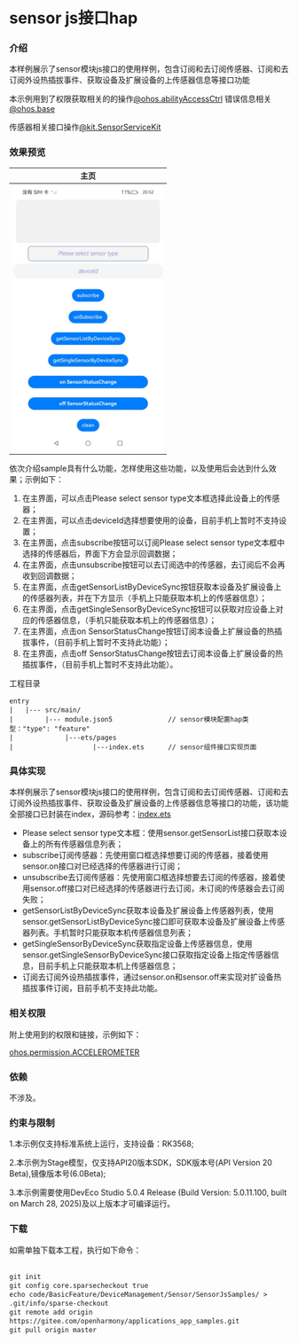 # sensor js接口hap

### 介绍

本样例展示了sensor模块js接口的使用样例，包含订阅和去订阅传感器、订阅和去订阅外设热插拔事件、获取设备及扩展设备的上传感器信息等接口功能



本示例用到了权限获取相关的的操作[@ohos.abilityAccessCtrl](https://gitee.com/openharmony/docs/blob/master/zh-cn/application-dev/reference/apis-ability-kit/js-apis-abilityAccessCtrl.md#abilityaccessctrlcreateatmanager)
错误信息相关[@ohos.base](https://gitee.com/openharmony/docs/blob/master/zh-cn/application-dev/reference/apis-basic-services-kit/js-apis-base.md)

传感器相关接口操作[@kit.SensorServiceKit](https://gitee.com/openharmony/docs/blob/master/zh-cn/application-dev/reference/apis-sensor-service-kit/js-apis-sensor.md)


### 效果预览
| 主页                                           |
|----------------------------------------------|
| <img src="./sensorSample.png" width="270" /> |

依次介绍sample具有什么功能，怎样使用这些功能，以及使用后会达到什么效果；示例如下：

1. 在主界面，可以点击Please select sensor type文本框选择此设备上的传感器；
2. 在主界面，可以点击deviceId选择想要使用的设备，目前手机上暂时不支持设置；
3. 在主界面，点击subscribe按钮可以订阅Please select sensor type文本框中选择的传感器后，界面下方会显示回调数据；
4. 在主界面，点击unsubscribe按钮可以去订阅选中的传感器，去订阅后不会再收到回调数据；
5. 在主界面，点击getSensorListByDeviceSync按钮获取本设备及扩展设备上的传感器列表，并在下方显示（手机上只能获取本机上的传感器信息）；
6. 在主界面，点击getSingleSensorByDeviceSync按钮可以获取对应设备上对应的传感器信息，（手机只能获取本机上的传感器信息）；
7. 在主界面，点击on SensorStatusChange按钮订阅本设备上扩展设备的热插拔事件，（目前手机上暂时不支持此功能）；
8. 在主界面，点击off SensorStatusChange按钮去订阅本设备上扩展设备的热插拔事件，（目前手机上暂时不支持此功能）。

   

工程目录

```
entry
|   |--- src/main/
|        |--- module.json5              // sensor模块配置hap类型："type": "feature"
|             |---ets/pages      
|                    |---index.ets      // sensor组件接口实现页面
```



### 具体实现

本样例展示了sensor模块js接口的使用样例，包含订阅和去订阅传感器、订阅和去订阅外设热插拔事件、获取设备及扩展设备的上传感器信息等接口的功能，该功能全部接口已封装在index，源码参考：[index.ets](./entry/src/main/ets/pages/index.ets)

* Please select sensor type文本框：使用sensor.getSensorList接口获取本设备上的所有传感器信息列表；
* subscribe订阅传感器：先使用窗口框选择想要订阅的传感器，接着使用sensor.on接口对已经选择的传感器进行订阅；
* unsubscribe去订阅传感器：先使用窗口框选择想要去订阅的传感器，接着使用sensor.off接口对已经选择的传感器进行去订阅，未订阅的传感器会去订阅失败；
* getSensorListByDeviceSync获取本设备及扩展设备上传感器列表，使用sensor.getSensorListByDeviceSync接口即可获取本设备及扩展设备上传感器列表。手机暂时只能获取本机传感器信息列表；
* getSingleSensorByDeviceSync获取指定设备上传感器信息，使用sensor.getSingleSensorByDeviceSync接口获取指定设备上指定传感器信息，目前手机上只能获取本机上传感器信息；
* 订阅去订阅外设热插拔事件，通过sensor.on和sensor.off来实现对扩设备热插拔事件订阅，目前手机不支持此功能。

### 相关权限

附上使用到的权限和链接，示例如下：

[ohos.permission.ACCELEROMETER](https://gitee.com/openharmony/docs/blob/master/zh-cn/application-dev/security/AccessToken/permissions-for-all.md#ohospermissionaccelerometer)

### 依赖

不涉及。

### 约束与限制

1.本示例仅支持标准系统上运行，支持设备：RK3568;

2.本示例为Stage模型，仅支持API20版本SDK，SDK版本号(API Version 20 Beta),镜像版本号(6.0Beta);

3.本示例需要使用DevEco Studio 5.0.4 Release (Build Version: 5.0.11.100, built on March 28, 2025)及以上版本才可编译运行。

### 下载

如需单独下载本工程，执行如下命令：
```

git init  
git config core.sparsecheckout true  
echo code/BasicFeature/DeviceManagement/Sensor/SensorJsSamples/ > .git/info/sparse-checkout  
git remote add origin https://gitee.com/openharmony/applications_app_samples.git  
git pull origin master

```